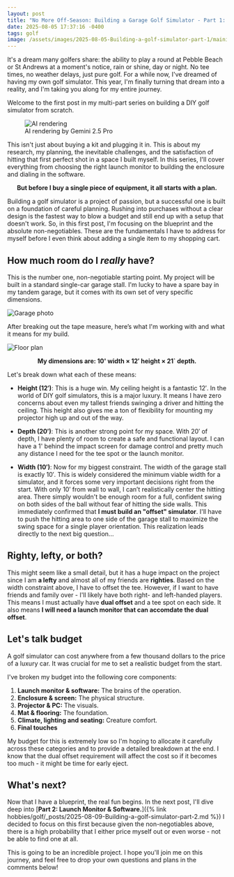 ```yaml
---
layout: post
title: "No More Off-Season: Building a Garage Golf Simulator - Part 1: Introduction"
date: 2025-08-05 17:37:16 -0400
tags: golf
image: /assets/images/2025-08-05-Building-a-golf-simulator-part-1/mainimage.jpeg
---
```

It's a dream many golfers share: the ability to play a round at Pebble Beach or St Andrews at a moment's notice, rain or shine, day or night. No tee times, no weather delays, just pure golf. For a while now, I've dreamed of having my own golf simulator. This year, I'm finally turning that dream into a reality, and I'm taking you along for my entire journey.
<!--more-->
Welcome to the first post in my multi-part series on building a DIY golf simulator from scratch.


<figure>
    <img src='/assets/images/2025-08-05-Building-a-golf-simulator-part-1/AI.png' alt='AI rendering' />
    <figcaption>AI rendering by Gemini 2.5 Pro</figcaption>
</figure>

This isn't just about buying a kit and plugging it in. This is about my research, my planning, the inevitable challenges, and the satisfaction of hitting that first perfect shot in a space I built myself. In this series, I'll cover everything from choosing the right launch monitor to building the enclosure and dialing in the software.

<p align="center"><b>But before I buy a single piece of equipment, it all starts with a plan.</b></p>

Building a golf simulator is a project of passion, but a successful one is built on a foundation of careful planning. Rushing into purchases without a clear design is the fastest way to blow a budget and still end up with a setup that doesn't work. So, in this first post, I'm focusing on the blueprint and the absolute non-negotiables. These are the fundamentals I have to address for myself before I even think about adding a single item to my shopping cart.

## How much room do I *really* have?

This is the number one, non-negotiable starting point. My project will be built in a standard single-car garage stall. I'm lucky to have a spare bay in my tandem garage, but it comes with its own set of very specific dimensions. 

![Garage photo](/assets/images/2025-08-05-Building-a-golf-simulator-part-1/Photo_1.jpeg)

After breaking out the tape measure, here’s what I'm working with and what it means for my build.

![Floor plan](/assets/images/2025-08-05-Building-a-golf-simulator-part-1/Floor_plan_1.png)

<p align="center"><b>My dimensions are: 10' width × 12′ height × 21` depth.</b></p>

Let's break down what each of these means:

- **Height (12′)**: This is a huge win. My ceiling height is a fantastic 12′. In the world of DIY golf simulators, this is a major luxury. It means I have zero concerns about even my tallest friends swinging a driver and hitting the ceiling. This height also gives me a ton of flexibility for mounting my projector high up and out of the way.

- **Depth (20′)**: This is another strong point for my space. With 20′ of depth, I have plenty of room to create a safe and functional layout. I can have a 1' behind the impact screen for damage control and pretty much any distance I need for the tee spot or the launch monitor.

- **Width (10′)**: Now for my biggest constraint. The width of the garage stall is exactly 10′. This is widely considered the minimum viable width for a simulator, and it forces some very important decisions right from the start. With only 10′ from wall to wall, I can’t realistically center the hitting area. There simply wouldn't be enough room for a full, confident swing on both sides of the ball without fear of hitting the side walls. This immediately confirmed that **I must build an "offset" simulator**. I'll have to push the hitting area to one side of the garage stall to maximize the swing space for a single player orientation. This realization leads directly to the next big question...

## Righty, lefty, or both?

This might seem like a small detail, but it has a huge impact on the project since I am **a lefty** and almost all of my friends are **righties**. 
Based on the width constraint above, I have to offset the tee. However, if I want to have friends and family over - I'll likely have both right- and left-handed players. This means I must actually have **dual offset** and a tee spot on each side. It also means **I will need a launch monitor that can accomdate the dual offset**.


## Let's talk budget

A golf simulator can cost anywhere from a few thousand dollars to the price of a luxury car. It was crucial for me to set a realistic budget from the start.

I've broken my budget into the following core components:
1.  **Launch monitor & software:** The brains of the operation.
2.  **Enclosure & screen:** The physical structure.
3.  **Projector & PC:** The visuals.
4.  **Mat & flooring:** The foundation.
5.  **Climate, lighting and seating:** Creature comfort.
6.  **Final touches**

My budget for this is extremely low so I'm hoping to allocate it carefully across these categories and to provide a detailed breakdown at the end. I know that the dual offset requirement will affect the cost so if it becomes too much - it might be time for early eject.

## What's next?

Now that I have a blueprint, the real fun begins. In the next post, I'll dive deep into [**Part 2: Launch Monitor & Software.**]({% link hobbies/golf/_posts/2025-08-09-Building-a-golf-simulator-part-2.md  %}) I decided to focus on this first because given the non-negotiables above, there is a high probability that I either price myself out or even worse - not be able to find one at all.

This is going to be an incredible project. I hope you'll join me on this journey, and feel free to drop your own questions and plans in the comments below!
